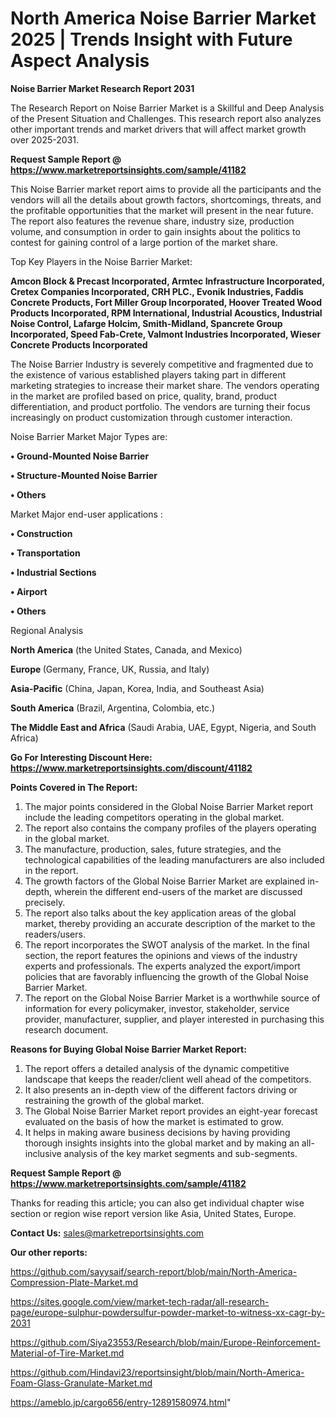 # North America Noise Barrier Market 2025 | Trends Insight with Future Aspect Analysis

<strong>Noise Barrier Market Research Report 2031</strong>

The Research Report on Noise Barrier Market is a Skillful and Deep Analysis of the Present Situation and Challenges. This research report also analyzes other important trends and market drivers that will affect market growth over 2025-2031.

<strong>Request Sample Report @ <a href=https://www.marketreportsinsights.com/sample/41182>https://www.marketreportsinsights.com/sample/41182</a></strong>

This Noise Barrier market report aims to provide all the participants and the vendors will all the details about growth factors, shortcomings, threats, and the profitable opportunities that the market will present in the near future. The report also features the revenue share, industry size, production volume, and consumption in order to gain insights about the politics to contest for gaining control of a large portion of the market share.

Top Key Players in the Noise Barrier Market:

<strong>Amcon Block & Precast Incorporated, Armtec Infrastructure Incorporated, Cretex Companies Incorporated, CRH PLC., Evonik Industries, Faddis Concrete Products, Fort Miller Group Incorporated, Hoover Treated Wood Products Incorporated, RPM International, Industrial Acoustics, Industrial Noise Control, Lafarge Holcim, Smith-Midland, Spancrete Group Incorporated, Speed Fab-Crete, Valmont Industries Incorporated, Wieser Concrete Products Incorporated</strong>

The Noise Barrier Industry is severely competitive and fragmented due to the existence of various established players taking part in different marketing strategies to increase their market share. The vendors operating in the market are profiled based on price, quality, brand, product differentiation, and product portfolio. The vendors are turning their focus increasingly on product customization through customer interaction.

Noise Barrier Market Major Types are:

<strong>•  Ground-Mounted Noise Barrier

•  Structure-Mounted Noise Barrier

•  Others</strong>

Market Major end-user applications :

<strong>•  Construction

•  Transportation

•  Industrial Sections

•  Airport

•  Others</strong>

Regional Analysis

</u><strong><b>North America</b></strong> (the United States, Canada, and Mexico)

<strong><b>Europe </b></strong>(Germany, France, UK, Russia, and Italy)

<strong><b>Asia-Pacific</b></strong> (China, Japan, Korea, India, and Southeast Asia)

<strong><b>South America</b></strong> (Brazil, Argentina, Colombia, etc.)

<strong><b>The Middle East and Africa</b></strong> (Saudi Arabia, UAE, Egypt, Nigeria, and South Africa)

<strong>Go For Interesting Discount Here: <a href=https://www.marketreportsinsights.com/discount/41182>https://www.marketreportsinsights.com/discount/41182</a></strong>

<strong>Points Covered in The Report:</strong>
<ol>
  <li>The major points considered in the Global Noise Barrier Market report include the leading competitors operating in the global market.</li>
  <li>The report also contains the company profiles of the players operating in the global market.</li>
  <li>The manufacture, production, sales, future strategies, and the technological capabilities of the leading manufacturers are also included in the report.</li>
  <li>The growth factors of the Global Noise Barrier Market are explained in-depth, wherein the different end-users of the market are discussed precisely.</li>
  <li>The report also talks about the key application areas of the global market, thereby providing an accurate description of the market to the readers/users.</li>
  <li>The report incorporates the SWOT analysis of the market. In the final section, the report features the opinions and views of the industry experts and professionals. The experts analyzed the export/import policies that are favorably influencing the growth of the Global Noise Barrier Market.</li>
  <li>The report on the Global Noise Barrier Market is a worthwhile source of information for every policymaker, investor, stakeholder, service provider, manufacturer, supplier, and player interested in purchasing this research document.</li>
</ol>
<strong>Reasons for Buying Global Noise Barrier Market Report:</strong>

<ol>
  <li>The report offers a detailed analysis of the dynamic competitive landscape that keeps the reader/client well ahead of the competitors.</li>
  <li>It also presents an in-depth view of the different factors driving or restraining the growth of the global market.</li>
  <li>The Global Noise Barrier Market report provides an eight-year forecast evaluated on the basis of how the market is estimated to grow.</li>
  <li>It helps in making aware business decisions by having providing thorough insights insights into the global market and by making an all-inclusive analysis of the key market segments and sub-segments.</li>
</ol>
<strong>Request Sample Report @ <a href=https://www.marketreportsinsights.com/sample/41182>https://www.marketreportsinsights.com/sample/41182</a></strong>


Thanks for reading this article; you can also get individual chapter wise section or region wise report version like Asia, United States, Europe.

<strong>Contact Us:</strong>
sales@marketreportsinsights.com

<strong>Our other reports:</strong>

<a href=https://github.com/sayysaif/search-report/blob/main/North-America-Compression-Plate-Market.md>https://github.com/sayysaif/search-report/blob/main/North-America-Compression-Plate-Market.md</a>

<a href=https://sites.google.com/view/market-tech-radar/all-research-page/europe-sulphur-powdersulfur-powder-market-to-witness-xx-cagr-by-2031>https://sites.google.com/view/market-tech-radar/all-research-page/europe-sulphur-powdersulfur-powder-market-to-witness-xx-cagr-by-2031</a>

<a href=https://github.com/Siya23553/Research/blob/main/Europe-Reinforcement-Material-of-Tire-Market.md>https://github.com/Siya23553/Research/blob/main/Europe-Reinforcement-Material-of-Tire-Market.md</a>

<a href=https://github.com/Hindavi23/reportsinsight/blob/main/North-America-Foam-Glass-Granulate-Market.md>https://github.com/Hindavi23/reportsinsight/blob/main/North-America-Foam-Glass-Granulate-Market.md</a>

<a href=https://ameblo.jp/cargo656/entry-12891580974.html>https://ameblo.jp/cargo656/entry-12891580974.html</a>"
